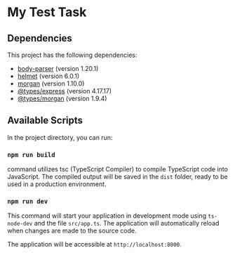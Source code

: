 # My Test Task

## Dependencies

This project has the following dependencies:

- [body-parser](https://www.npmjs.com/package/body-parser) (version 1.20.1)
- [helmet](https://www.npmjs.com/package/helmet) (version 6.0.1)
- [morgan](https://www.npmjs.com/package/morgan) (version 1.10.0)
- [@types/express](https://www.npmjs.com/package/@types/express) (version 4.17.17)
- [@types/morgan](https://www.npmjs.com/package/@types/morgan) (version 1.9.4)

## Available Scripts

In the project directory, you can run:

### `npm run build`
 command utilizes tsc (TypeScript Compiler) to compile TypeScript code into JavaScript. The compiled output will be saved in the `dist` folder, ready to be used in a production environment.

### `npm run dev`

This command will start your application in development mode using `ts-node-dev` and the file `src/app.ts`. The application will automatically reload when changes are made to the source code.

The application will be accessible at `http://localhost:8000`.
